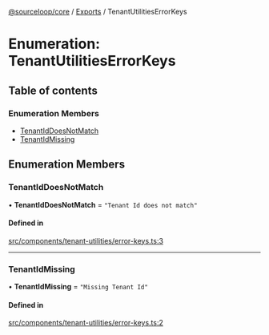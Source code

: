 [@sourceloop/core](../README.md) / [Exports](../modules.md) / TenantUtilitiesErrorKeys

# Enumeration: TenantUtilitiesErrorKeys

## Table of contents

### Enumeration Members

- [TenantIdDoesNotMatch](TenantUtilitiesErrorKeys.md#tenantiddoesnotmatch)
- [TenantIdMissing](TenantUtilitiesErrorKeys.md#tenantidmissing)

## Enumeration Members

### TenantIdDoesNotMatch

• **TenantIdDoesNotMatch** = ``"Tenant Id does not match"``

#### Defined in

[src/components/tenant-utilities/error-keys.ts:3](https://github.com/sourcefuse/loopback4-microservice-catalog/blob/bc2553587/packages/core/src/components/tenant-utilities/error-keys.ts#L3)

___

### TenantIdMissing

• **TenantIdMissing** = ``"Missing Tenant Id"``

#### Defined in

[src/components/tenant-utilities/error-keys.ts:2](https://github.com/sourcefuse/loopback4-microservice-catalog/blob/bc2553587/packages/core/src/components/tenant-utilities/error-keys.ts#L2)
